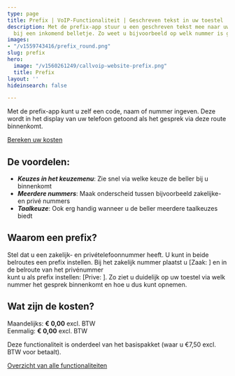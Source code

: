 ```yaml
---
type: page
title: Prefix | VoIP-Functionaliteit | Geschreven tekst in uw toestel
description: Met de prefix-app stuur u een geschreven tekst mee naar uw toestellen
  bij een inkomend belletje. Zo weet u bijvoorbeeld op welk nummer is gebeld.
images:
- "/v1559743416/prefix_round.png"
slug: prefix
hero:
  image: "/v1560261249/callvoip-website-prefix.png"
  title: Prefix
layout: ''
hideinsearch: false

---
```

Met de prefix-app kunt u zelf een code, naam of nummer ingeven. Deze wordt in het display van uw telefoon getoond als het gesprek via deze route binnenkomt.

<a href="/calculator/" class="button">Bereken uw kosten</a>

## De voordelen:

* **_Keuzes in het keuzemenu_**: Zie snel via welke keuze de beller bij u binnenkomt
* **_Meerdere nummers_**: Maak onderscheid tussen bijvoorbeeld zakelijke- en privé nummers
* **_Taalkeuze_**: Ook erg handig wanneer u de beller meerdere taalkeuzes biedt

## Waarom een prefix?

Stel dat u een zakelijk- en privételefoonnummer heeft. U kunt in beide belroutes een prefix instellen. Bij het zakelijk nummer plaatst u \[Zaak: \] en in de belroute van het privénummer  
kunt u als prefix instellen: \[Prive: \]. Zo ziet u duidelijk op uw toestel via welk nummer het gesprek binnenkomt en hoe u dus kunt opnemen.

## Wat zijn de kosten?

Maandelijks: **€ 0,00** excl. BTW  
Eenmalig: **€ 0,00** excl. BTW

Deze functionaliteit is onderdeel van het basispakket (waar u €7,50 excl. BTW voor betaalt).

<a href="/telefonie/functionaliteiten/" class="button">Overzicht van alle functionaliteiten</a>